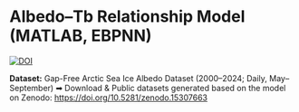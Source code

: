 # Albedo–Tb Relationship Model (MATLAB, EBPNN)
[![DOI](https://zenodo.org/badge/DOI/10.5281/zenodo.15307663.svg)](https://doi.org/10.5281/zenodo.15307663)

**Dataset:** Gap-Free Arctic Sea Ice Albedo Dataset (2000–2024; Daily, May–September) 
➡ Download & Public datasets generated based on the model on Zenodo: https://doi.org/10.5281/zenodo.15307663

